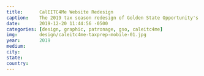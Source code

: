 ```yaml
---
title:		CalEITC4Me Website Redesign
caption:  	The 2019 tax season redesign of Golden State Opportunity's CalEITC4Me website
date:   	2019-12-20 11:44:56 -0500
categories: [design, graphic, patronage, gso, caleitc4me]
img:		design/caleitc4me-taxprep-mobile-01.jpg
year:		2019
medium:
city:
state:
country:
---
```

